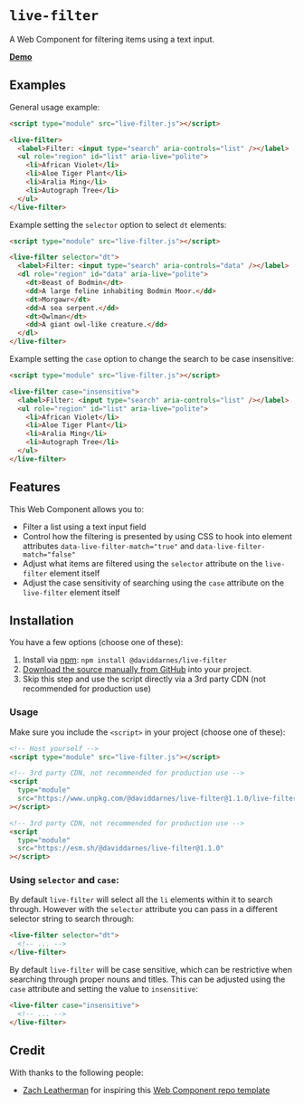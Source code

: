# `live-filter`

A Web Component for filtering items using a text input.

**[Demo](https://daviddarnes.github.io/live-filter/demo.html)**

## Examples

General usage example:

```html
<script type="module" src="live-filter.js"></script>

<live-filter>
  <label>Filter: <input type="search" aria-controls="list" /></label>
  <ul role="region" id="list" aria-live="polite">
    <li>African Violet</li>
    <li>Aloe Tiger Plant</li>
    <li>Aralia Ming</li>
    <li>Autograph Tree</li>
  </ul>
</live-filter>
```

Example setting the `selector` option to select `dt` elements:

```html
<script type="module" src="live-filter.js"></script>

<live-filter selector="dt">
  <label>Filter: <input type="search" aria-controls="data" /></label>
  <dl role="region" id="data" aria-live="polite">
    <dt>Beast of Bodmin</dt>
    <dd>A large feline inhabiting Bodmin Moor.</dd>
    <dt>Morgawr</dt>
    <dd>A sea serpent.</dd>
    <dt>Owlman</dt>
    <dd>A giant owl-like creature.</dd>
  </dl>
</live-filter>
```

Example setting the `case` option to change the search to be case insensitive:

```html
<script type="module" src="live-filter.js"></script>

<live-filter case="insensitive">
  <label>Filter: <input type="search" aria-controls="list" /></label>
  <ul role="region" id="list" aria-live="polite">
    <li>African Violet</li>
    <li>Aloe Tiger Plant</li>
    <li>Aralia Ming</li>
    <li>Autograph Tree</li>
  </ul>
</live-filter>
```

## Features

This Web Component allows you to:

- Filter a list using a text input field
- Control how the filtering is presented by using CSS to hook into element attributes `data-live-filter-match="true"` and `data-live-filter-match="false"`
- Adjust what items are filtered using the `selector` attribute on the `live-filter` element itself
- Adjust the case sensitivity of searching using the `case` attribute on the `live-filter` element itself

## Installation

You have a few options (choose one of these):

1. Install via [npm](https://www.npmjs.com/package/@daviddarnes/live-filter): `npm install @daviddarnes/live-filter`
1. [Download the source manually from GitHub](https://github.com/daviddarnes/live-filter/releases) into your project.
1. Skip this step and use the script directly via a 3rd party CDN (not recommended for production use)

### Usage

Make sure you include the `<script>` in your project (choose one of these):

```html
<!-- Host yourself -->
<script type="module" src="live-filter.js"></script>
```

```html
<!-- 3rd party CDN, not recommended for production use -->
<script
  type="module"
  src="https://www.unpkg.com/@daviddarnes/live-filter@1.1.0/live-filter.js"
></script>
```

```html
<!-- 3rd party CDN, not recommended for production use -->
<script
  type="module"
  src="https://esm.sh/@daviddarnes/live-filter@1.1.0"
></script>
```

### Using `selector` and `case`:

By default `live-filter` will select all the `li` elements within it to search through. However with the `selector` attribute you can pass in a different selector string to search through:

```html
<live-filter selector="dt">
  <!-- ... -->
</live-filter>
```

By default `live-filter` will be case sensitive, which can be restrictive when searching through proper nouns and titles. This can be adjusted using the `case` attribute and setting the value to `insensitive`:

```html
<live-filter case="insensitive">
  <!-- ... -->
</live-filter>
```

## Credit

With thanks to the following people:

- [Zach Leatherman](https://zachleat.com) for inspiring this [Web Component repo template](https://github.com/daviddarnes/component-template)
